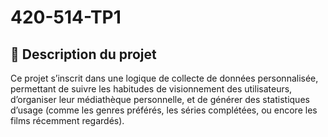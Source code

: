# 420-514-TP1

## 📌 Description du projet

Ce projet s’inscrit dans une logique de collecte de données personnalisée,
permettant de suivre les habitudes de visionnement des utilisateurs, d’organiser
leur médiathèque personnelle, et de générer des statistiques d’usage (comme les
genres préférés, les séries complétées, ou encore les films récemment regardés).



